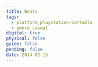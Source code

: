 ```yaml
---
title: Beats
tags:
  - platform_playstation-portable
  - genre_casual
digital: true
physical: false
guide: false
pending: false
date: 2014-02-13
---
```

